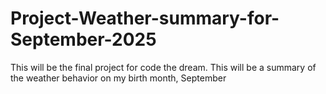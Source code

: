 # Project-Weather-summary-for-September-2025
This will be the final project for code the dream.  This will be a summary of the weather behavior on my birth month, September
